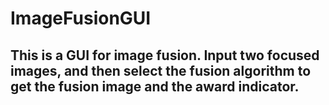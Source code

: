 # ImageFusionGUI
This is a GUI for image fusion.
Input two focused images, and then select the fusion algorithm to get the fusion image and the award indicator.
-----
